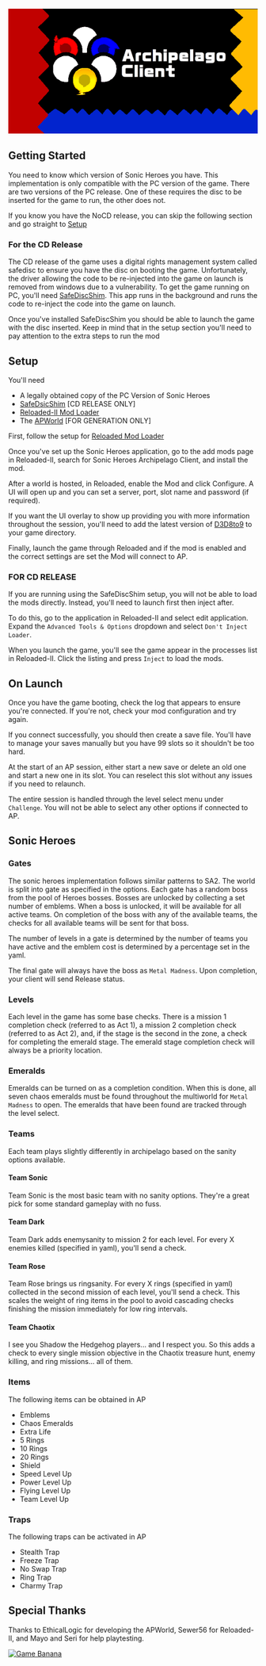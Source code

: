 ![AP Banner.png](AP%20Banner.png)

## Getting Started

You need to know which version of Sonic Heroes you have.
This implementation is only compatible with the PC version of the game.
There are two versions of the PC release. One of these requires the disc to be inserted for the game to run, the other does not.

If you know you have the NoCD release, you can skip the following section and go straight to [Setup](#setup)

### For the CD Release

The CD release of the game uses a digital rights management system called safedisc to ensure you have the disc on booting the game.
Unfortunately, the driver allowing the code to be re-injected into the game on launch is removed from windows due to a vulnerability.
To get the game running on PC, you'll need [SafeDiscShim](https://github.com/RibShark/SafeDiscShim/releases). This app runs in the background and runs the code to re-inject the code into the game on launch.

Once you've installed SafeDiscShim you should be able to launch the game with the disc inserted. Keep in mind that in the setup section you'll need to pay attention to the extra steps to run the mod

## Setup

You'll need

* A legally obtained copy of the PC Version of Sonic Heroes
* [SafeDsicShim](https://github.com/RibShark/SafeDiscShim/releases) \[CD RELEASE ONLY\]
* [Reloaded-II Mod Loader](https://github.com/Reloaded-Project/Reloaded-II)
* The [APWorld](https://github.com/Ethicallogic-Archipelago/SonicHeroesArchipelago) \[FOR GENERATION ONLY\] 

First, follow the setup for [Reloaded Mod Loader](https://github.com/Reloaded-Project/Reloaded-II)

Once you've set up the Sonic Heroes application, go to the add mods page in Reloaded-II, search for Sonic Heroes Archipelago Client, and install the mod.

After a world is hosted, in Reloaded, enable the Mod and click Configure. A UI will open up and you can set a server, port, slot name and password (if required).

If you want the UI overlay to show up providing you with more information throughout the session, you'll need to add the latest version of [D3D8to9](https://github.com/crosire/d3d8to9/releases) to your game directory.

Finally, launch the game through Reloaded and if the mod is enabled and the correct settings are set the Mod will connect to AP.

### FOR CD RELEASE

If you are running using the SafeDiscShim setup, you will not be able to load the mods directly. Instead, you'll need to launch first then inject after.

To do this, go to the application in Reloaded-II and select edit application. Expand the `Advanced Tools & Options` dropdown and select `Don't Inject Loader`.

When you launch the game, you'll see the game appear in the processes list in Reloaded-II. Click the listing and press `Inject` to load the mods.

## On Launch

Once you have the game booting, check the log that appears to ensure you're connected. If you're not, check your mod configuration and try again.

If you connect successfully, you should then create a save file. You'll have to manage your saves manually but you have 99 slots so it shouldn't be too hard.

At the start of an AP session, either start a new save or delete an old one and start a new one in its slot. You can reselect this slot without any issues if you need to relaunch.

The entire session is handled through the level select menu under `Challenge`. You will not be able to select any other options if connected to AP.

## Sonic Heroes

### Gates 

The sonic heroes implementation follows similar patterns to SA2. The world is split into gate as specified in the options.
Each gate has a random boss from the pool of Heroes bosses. Bosses are unlocked by collecting a set number of emblems.
When a boss is unlocked, it will be available for all active teams. On completion of the boss with any of the available teams, the checks for all available teams will be sent for that boss.

The number of levels in a gate is determined by the number of teams you have active and the emblem cost is determined by a percentage set in the yaml.

The final gate will always have the boss as `Metal Madness`. Upon completion, your client will send Release status.

### Levels

Each level in the game has some base checks. 
There is a mission 1 completion check (referred to as Act 1), 
a mission 2 completion check (referred to as Act 2), 
and, if the stage is the second in the zone, a check for completing the emerald stage.
The emerald stage completion check will always be a priority location.

### Emeralds

Emeralds can be turned on as a completion condition. When this is done, all seven chaos emeralds must be found throughout the multiworld for `Metal Madness` to open.
The emeralds that have been found are tracked through the level select.

### Teams

Each team plays slightly differently in archipelago based on the sanity options available.

#### Team Sonic

Team Sonic is the most basic team with no sanity options. They're a great pick for some standard gameplay with no fuss.

#### Team Dark

Team Dark adds enemysanity to mission 2 for each level. For every X enemies killed (specified in yaml), you'll send a check.

#### Team Rose

Team Rose brings us ringsanity. For every X rings (specified in yaml) collected in the second mission of each level, you'll send a check.
This scales the weight of ring items in the pool to avoid cascading checks finishing the mission immediately for low ring intervals.

#### Team Chaotix

I see you Shadow the Hedgehog players... and I respect you.
So this adds a check to every single mission objective in the Chaotix treasure hunt, enemy killing, and ring missions... all of them.

### Items

The following items can be obtained in AP
- Emblems
- Chaos Emeralds
- Extra Life
- 5 Rings
- 10 Rings
- 20 Rings
- Shield
- Speed Level Up
- Power Level Up
- Flying Level Up
- Team Level Up

### Traps

The following traps can be activated in AP
- Stealth Trap
- Freeze Trap
- No Swap Trap
- Ring Trap
- Charmy Trap

## Special Thanks
Thanks to EthicalLogic for developing the APWorld, Sewer56 for Reloaded-II, and Mayo and Seri for help playtesting.

[![Game Banana](https://gamebanana.com/mods/embeddables/582396?type=large)](https://gamebanana.com/mods/582396)
